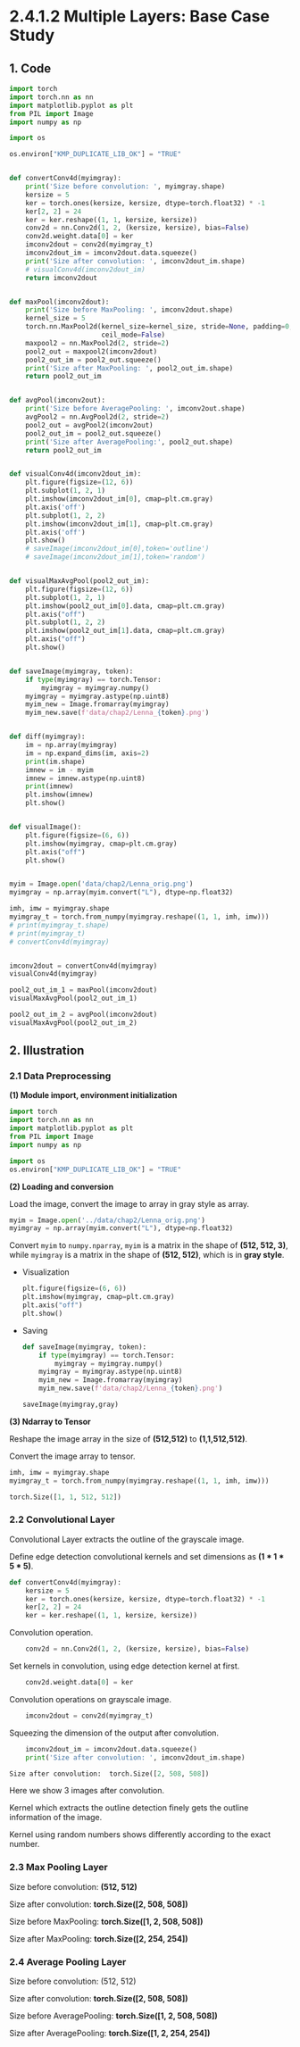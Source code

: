 # 2.4.1.2 Multiple Layers: Base Case Study

## 1. Code
```python
import torch
import torch.nn as nn
import matplotlib.pyplot as plt
from PIL import Image
import numpy as np

import os

os.environ["KMP_DUPLICATE_LIB_OK"] = "TRUE"


def convertConv4d(myimgray):
    print('Size before convolution: ', myimgray.shape)
    kersize = 5
    ker = torch.ones(kersize, kersize, dtype=torch.float32) * -1
    ker[2, 2] = 24
    ker = ker.reshape((1, 1, kersize, kersize))
    conv2d = nn.Conv2d(1, 2, (kersize, kersize), bias=False)
    conv2d.weight.data[0] = ker
    imconv2dout = conv2d(myimgray_t)
    imconv2dout_im = imconv2dout.data.squeeze()
    print('Size after convolution: ', imconv2dout_im.shape)
    # visualConv4d(imconv2dout_im)
    return imconv2dout


def maxPool(imconv2dout):
    print('Size before MaxPooling: ', imconv2dout.shape)
    kernel_size = 5
    torch.nn.MaxPool2d(kernel_size=kernel_size, stride=None, padding=0, dilation=1, return_indices=False,
                       ceil_mode=False)
    maxpool2 = nn.MaxPool2d(2, stride=2)
    pool2_out = maxpool2(imconv2dout)
    pool2_out_im = pool2_out.squeeze()
    print('Size after MaxPooling: ', pool2_out_im.shape)
    return pool2_out_im


def avgPool(imconv2out):
    print('Size before AveragePooling: ', imconv2out.shape)
    avgPool2 = nn.AvgPool2d(2, stride=2)
    pool2_out = avgPool2(imconv2out)
    pool2_out_im = pool2_out.squeeze()
    print('Size after AveragePooling:', pool2_out.shape)
    return pool2_out_im


def visualConv4d(imconv2dout_im):
    plt.figure(figsize=(12, 6))
    plt.subplot(1, 2, 1)
    plt.imshow(imconv2dout_im[0], cmap=plt.cm.gray)
    plt.axis('off')
    plt.subplot(1, 2, 2)
    plt.imshow(imconv2dout_im[1], cmap=plt.cm.gray)
    plt.axis('off')
    plt.show()
    # saveImage(imconv2dout_im[0],token='outline')
    # saveImage(imconv2dout_im[1],token='random')


def visualMaxAvgPool(pool2_out_im):
    plt.figure(figsize=(12, 6))
    plt.subplot(1, 2, 1)
    plt.imshow(pool2_out_im[0].data, cmap=plt.cm.gray)
    plt.axis("off")
    plt.subplot(1, 2, 2)
    plt.imshow(pool2_out_im[1].data, cmap=plt.cm.gray)
    plt.axis("off")
    plt.show()


def saveImage(myimgray, token):
    if type(myimgray) == torch.Tensor:
        myimgray = myimgray.numpy()
    myimgray = myimgray.astype(np.uint8)
    myim_new = Image.fromarray(myimgray)
    myim_new.save(f'data/chap2/Lenna_{token}.png')


def diff(myimgray):
    im = np.array(myimgray)
    im = np.expand_dims(im, axis=2)
    print(im.shape)
    imnew = im - myim
    imnew = imnew.astype(np.uint8)
    print(imnew)
    plt.imshow(imnew)
    plt.show()


def visualImage():
    plt.figure(figsize=(6, 6))
    plt.imshow(myimgray, cmap=plt.cm.gray)
    plt.axis("off")
    plt.show()


myim = Image.open('data/chap2/Lenna_orig.png')
myimgray = np.array(myim.convert("L"), dtype=np.float32)

imh, imw = myimgray.shape
myimgray_t = torch.from_numpy(myimgray.reshape((1, 1, imh, imw)))
# print(myimgray_t.shape)
# print(myimgray_t)
# convertConv4d(myimgray)


imconv2dout = convertConv4d(myimgray)
visualConv4d(myimgray)

pool2_out_im_1 = maxPool(imconv2dout)
visualMaxAvgPool(pool2_out_im_1)

pool2_out_im_2 = avgPool(imconv2dout)
visualMaxAvgPool(pool2_out_im_2)

```

## 2. Illustration

### 2.1 Data Preprocessing

**(1) Module import, environment initialization**

  ```python
  import torch
  import torch.nn as nn
  import matplotlib.pyplot as plt
  from PIL import Image
  import numpy as np
  
  import os
  os.environ["KMP_DUPLICATE_LIB_OK"] = "TRUE"
  ```

**(2) Loading and conversion**

Load the image, convert the image to array in gray style as array.

```python
myim = Image.open('../data/chap2/Lenna_orig.png')
myimgray = np.array(myim.convert("L"), dtype=np.float32)
```

Convert ```myim``` to ```numpy.nparray```,  ```myim``` is
a matrix in the shape of **(512, 512, 3)**, while ```myimgray```
is a matrix in the shape of **(512, 512)**, which is in **gray style**.

- Visualization
  ```python
  plt.figure(figsize=(6, 6))
  plt.imshow(myimgray, cmap=plt.cm.gray)
  plt.axis("off")
  plt.show()
  ```

- Saving
  ```python
  def saveImage(myimgray, token):
      if type(myimgray) == torch.Tensor:
          myimgray = myimgray.numpy()
      myimgray = myimgray.astype(np.uint8)
      myim_new = Image.fromarray(myimgray)
      myim_new.save(f'data/chap2/Lenna_{token}.png')
  
  saveImage(myimgray,gray)
  ```

**(3) Ndarray to Tensor**

Reshape the image array in the size of **(512,512)** to **(1,1,512,512)**.

Convert the image array to tensor.

```python
imh, imw = myimgray.shape
myimgray_t = torch.from_numpy(myimgray.reshape((1, 1, imh, imw)))

torch.Size([1, 1, 512, 512])
```

### 2.2 Convolutional Layer

Convolutional Layer extracts the outline of the grayscale image.

Define edge detection convolutional kernels and set dimensions as **(1 * 1 * 5 * 5)**.

```python
def convertConv4d(myimgray):
    kersize = 5
    ker = torch.ones(kersize, kersize, dtype=torch.float32) * -1
    ker[2, 2] = 24
    ker = ker.reshape((1, 1, kersize, kersize))
```

Convolution operation.
```python
    conv2d = nn.Conv2d(1, 2, (kersize, kersize), bias=False)
```

Set kernels in convolution, using edge detection kernel at first.
```python
    conv2d.weight.data[0] = ker
```

Convolution operations on grayscale image.
```python
    imconv2dout = conv2d(myimgray_t)
```

Squeezing the dimension of the output after convolution.
```python
    imconv2dout_im = imconv2dout.data.squeeze()
    print('Size after convolution: ', imconv2dout_im.shape)

Size after convolution:  torch.Size([2, 508, 508])
```

Here we show 3 images after convolution.

Kernel which extracts the outline detection finely gets the outline information of the image.

Kernel using random numbers shows differently according to the exact number.

### 2.3 Max Pooling Layer

Size before convolution:  **(512, 512)**

Size after convolution:  **torch.Size([2, 508, 508])**

Size before MaxPooling:  **torch.Size([1, 2, 508, 508])**

Size after MaxPooling:  **torch.Size([2, 254, 254])**

### 2.4 Average Pooling Layer

Size before convolution:  (512, 512)

Size after convolution:  **torch.Size([2, 508, 508])**

Size before AveragePooling:  **torch.Size([1, 2, 508, 508])**

Size after AveragePooling: **torch.Size([1, 2, 254, 254])**
